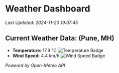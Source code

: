 
# Weather Dashboard

_Last Updated: 2024-11-20 19:07:45_

## Current Weather Data: (Pune, MH)
- **Temperature:** 17.9 °C ![Temperature Badge](https://img.shields.io/badge/Temperature-Low%20Temp-blue)
- **Wind Speed:** 4.4 km/h ![Wind Speed Badge](https://img.shields.io/badge/Wind%20Speed-Low%20Wind-blue)

*Powered by Open-Meteo API*
